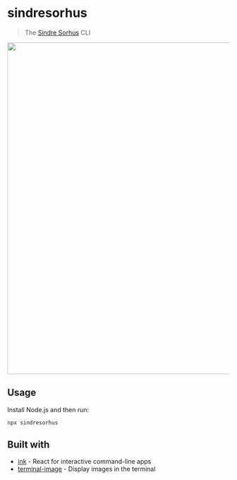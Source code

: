 # sindresorhus

> The [Sindre Sorhus](https://sindresorhus.com) CLI

<img src="screenshot.png" width="752">

## Usage

Install Node.js and then run:

```sh
npx sindresorhus
```

## Built with

- [ink](https://github.com/vadimdemedes/ink) - React for interactive command-line apps
- [terminal-image](https://github.com/sindresorhus/terminal-image) - Display images in the terminal

